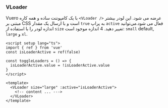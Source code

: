 ### VLoader

Vuero با یک کامپوننت ساده و همه کاره `<VLoader />` عرضه می شود.
این لودر بیشتر مبتنی بر CSS است و با ارسال یک مقدار `true` به پراپ `active` فعال می شود.می‌توانید اندازه لودر را با استفاده از `size` تغییر دهید.
4 اندازه موجود است: `small` default, `large` و `xl`.

<!--code-->

```vue
<script setup lang="ts">
import { ref } from 'vue'
const isLoaderActive = ref(false)

const toggleLoaders = () => {
  isLoaderActive.value = !isLoaderActive.value
}
</script>

<template>
  <VLoader size="large" :active="isLoaderActive">
    <!-- content ... --->
  </VLoader>
</template>
```

<!--/code-->

